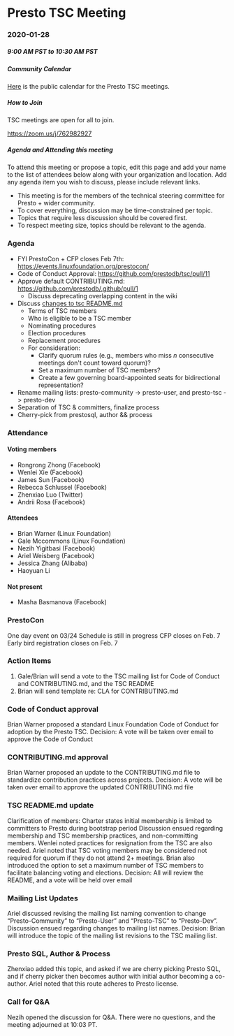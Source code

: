 # Presto TSC Meeting

### 2020-01-28
##### 9:00 AM PST to 10:30 AM PST

##### Community Calendar
[Here](https://calendar.google.com/calendar/embed?src=linuxfoundation.org_vrjlva5b0u73ps75fvnv5sasi4%40group.calendar.google.com&ctz=America%2FChicago) is the public calendar for the Presto TSC meetings.

##### How to Join
TSC meetings are open for all to join.

https://zoom.us/j/762982927

##### Agenda and Attending this meeting

To attend this meeting or propose a topic, edit this page and add your name to the list of attendees below along with your organization and location. Add any agenda item you wish to discuss, please include relevant links.

* This meeting is for the members of the technical steering committee for Presto + wider community.
* To cover everything, discussion may be time-constrained per topic.
* Topics that require less discussion should be covered first.
* To respect meeting size, topics should be relevant to the agenda.

### Agenda
- FYI PrestoCon + CFP closes Feb 7th: https://events.linuxfoundation.org/prestocon/
- Code of Conduct Approval: https://github.com/prestodb/tsc/pull/11
- Approve default CONTRIBUTING.md: https://github.com/prestodb/.github/pull/1
  - Discuss deprecating overlapping content in the wiki
- Discuss [changes to tsc README.md](https://github.com/prestodb/tsc/pull/28)
  - Terms of TSC members
  - Who is eligible to be a TSC member
  - Nominating procedures
  - Election procedures
  - Replacement procedures
  - For consideration:
    - Clarify quorum rules (e.g., members who miss _n_ consecutive meetings don't count toward quorum)?
    - Set a maximum number of TSC members?
    - Create a few governing board-appointed seats for bidirectional representation?
- Rename mailing lists: presto-community -> presto-user, and presto-tsc -> presto-dev
- Separation of TSC & committers, finalize process
- Cherry-pick from prestosql, author && process

### Attendance
#### Voting members
* Rongrong Zhong (Facebook)
* Wenlei Xie (Facebook)
* James Sun  (Facebook)
* Rebecca Schlussel (Facebook)
* Zhenxiao Luo (Twitter)
* Andrii Rosa (Facebook)

#### Attendees
* Brian Warner (Linux Foundation)
* Gale Mccommons (Linux Foundation)
* Nezih Yigitbasi (Facebook)
* Ariel Weisberg (Facebook)
* Jessica Zhang (Alibaba)
* Haoyuan Li

#### Not present
* Masha Basmanova (Facebook)

### PrestoCon
One day event on 03/24
Schedule is still in progress
CFP closes on Feb. 7
Early bird registration closes on Feb. 7
### Action Items
1. Gale/Brian will send a vote to the TSC mailing list for Code of Conduct and CONTRIBUTING.md, and the TSC README
2. Brian will send template re: CLA for CONTRIBUTING.md

### Code of Conduct approval
Brian Warner proposed a standard Linux Foundation Code of Conduct for adoption by the Presto TSC. 
Decision: A vote will be taken over email to approve the Code of Conduct
 
### CONTRIBUTING.md approval
Brian Warner proposed an update to the CONTRIBUTING.md file to standardize contribution practices across projects. 
Decision: A vote will be taken over email to approve the updated CONTRIBUTING.md file

### TSC README.md update
Clarification of members:  Charter states initial membership is limited to committers to Presto during bootstrap period
Discussion ensued regarding membership and TSC membership practices, and non-committing members. Wenlei noted practices for resignation from the TSC are also needed. Ariel noted that TSC voting members may be considered not required for quorum if they do not attend 2+ meetings. 
Brian also introduced the option to set a maximum number of TSC members to facilitate balancing voting and elections. 
Decision: All will review the README, and a vote will be held over email

### Mailing List Updates
Ariel discussed revising the mailing list naming convention to change “Presto-Community” to “Presto-User” and “Presto-TSC” to “Presto-Dev”. Discussion ensued regarding changes to mailing list names. 
Decision: Brian will introduce the topic of the mailing list revisions to the TSC mailing list. 

### Presto SQL, Author & Process
Zhenxiao added this topic, and asked if we are cherry picking Presto SQL, and if cherry picker then becomes author with initial author becoming a co-author. Ariel noted that this route adheres to Presto license.

### Call for Q&A
Nezih opened the discussion for Q&A. There were no questions, and the meeting adjourned at 10:03 PT. 


